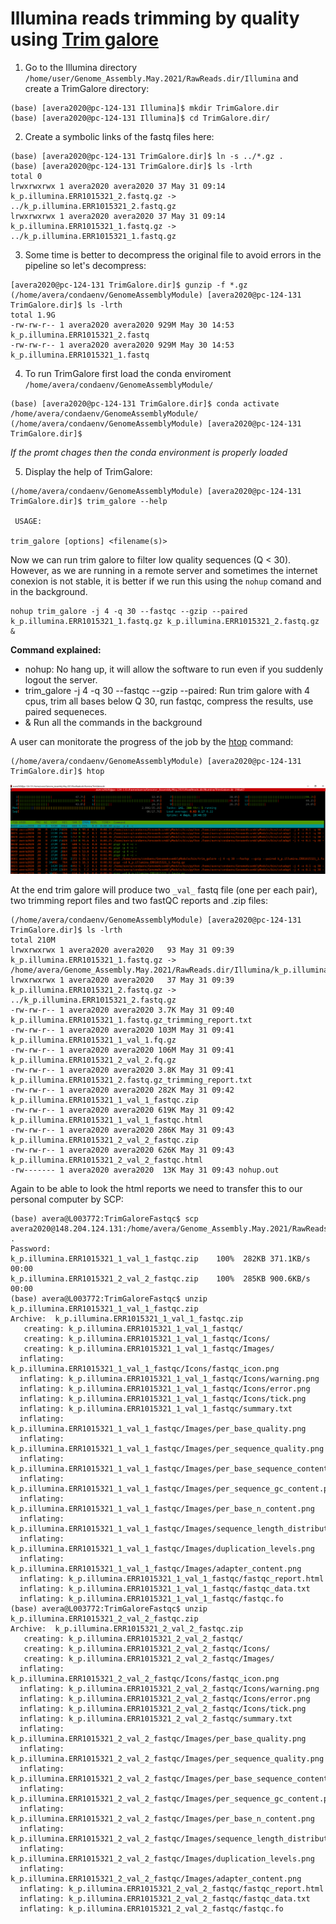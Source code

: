 # Illumina reads trimming by quality using [Trim galore](https://www.bioinformatics.babraham.ac.uk/projects/trim_galore/)

1. Go to the Illumina directory ```/home/user/Genome_Assembly.May.2021/RawReads.dir/Illumina``` and create a TrimGalore directory:

```console
(base) [avera2020@pc-124-131 Illumina]$ mkdir TrimGalore.dir
(base) [avera2020@pc-124-131 Illumina]$ cd TrimGalore.dir/
```

2. Create a symbolic links of the fastq files here:

```console
(base) [avera2020@pc-124-131 TrimGalore.dir]$ ln -s ../*.gz .
(base) [avera2020@pc-124-131 TrimGalore.dir]$ ls -lrth
total 0
lrwxrwxrwx 1 avera2020 avera2020 37 May 31 09:14 k_p.illumina.ERR1015321_2.fastq.gz -> ../k_p.illumina.ERR1015321_2.fastq.gz
lrwxrwxrwx 1 avera2020 avera2020 37 May 31 09:14 k_p.illumina.ERR1015321_1.fastq.gz -> ../k_p.illumina.ERR1015321_1.fastq.gz
```
3. Some time is better to decompress the original file to avoid errors in the pipeline so let's decompress:

```console
[avera2020@pc-124-131 TrimGalore.dir]$ gunzip -f *.gz
(/home/avera/condaenv/GenomeAssemblyModule) [avera2020@pc-124-131 TrimGalore.dir]$ ls -lrth
total 1.9G
-rw-rw-r-- 1 avera2020 avera2020 929M May 30 14:53 k_p.illumina.ERR1015321_2.fastq
-rw-rw-r-- 1 avera2020 avera2020 929M May 30 14:53 k_p.illumina.ERR1015321_1.fastq
```

4. To run TrimGalore first load the conda enviroment ```/home/avera/condaenv/GenomeAssemblyModule/```

```console
(base) [avera2020@pc-124-131 TrimGalore.dir]$ conda activate /home/avera/condaenv/GenomeAssemblyModule/
(/home/avera/condaenv/GenomeAssemblyModule) [avera2020@pc-124-131 TrimGalore.dir]$
```
*If the promt chages then the conda environment is properly loaded*

5. Display the help of TrimGalore:

```console
(/home/avera/condaenv/GenomeAssemblyModule) [avera2020@pc-124-131 TrimGalore.dir]$ trim_galore --help

 USAGE:

trim_galore [options] <filename(s)>
```

Now we can run trim galore to filter low quality sequences (Q < 30). However, as we are running in a remote server and sometimes the internet conexion is not stable, it is better if we run this using the ```nohup``` comand and in the background. 


```console
nohup trim_galore -j 4 -q 30 --fastqc --gzip --paired k_p.illumina.ERR1015321_1.fastq.gz k_p.illumina.ERR1015321_2.fastq.gz &
```

**Command explained:**

* nohup: No hang up, it will allow the software to run even if you suddenly logout the server.
* trim_galore -j 4 -q 30 --fastqc --gzip --paired: Run trim galore with 4 cpus, trim all bases below Q 30, run fastqc, compress the results, use paired sequeneces.
* & Run all the commands in the background

A user can monitorate the progress of the job by the [htop](https://htop.dev/) command:

```console
(/home/avera/condaenv/GenomeAssemblyModule) [avera2020@pc-124-131 TrimGalore.dir]$ htop
```
![HTOP](https://github.com/avera1988/Genome_Assembly_lecture/blob/master/images/htop.png)

At the end trim galore will produce two ```_val_``` fastq file (one per each pair), two trimming report files and two fastQC reports and .zip files:

```console
(/home/avera/condaenv/GenomeAssemblyModule) [avera2020@pc-124-131 TrimGalore.dir]$ ls -lrth
total 210M
lrwxrwxrwx 1 avera2020 avera2020   93 May 31 09:39 k_p.illumina.ERR1015321_1.fastq.gz -> /home/avera/Genome_Assembly.May.2021/RawReads.dir/Illumina/k_p.illumina.ERR1015321_1.fastq.gz
lrwxrwxrwx 1 avera2020 avera2020   37 May 31 09:39 k_p.illumina.ERR1015321_2.fastq.gz -> ../k_p.illumina.ERR1015321_2.fastq.gz
-rw-rw-r-- 1 avera2020 avera2020 3.7K May 31 09:40 k_p.illumina.ERR1015321_1.fastq.gz_trimming_report.txt
-rw-rw-r-- 1 avera2020 avera2020 103M May 31 09:41 k_p.illumina.ERR1015321_1_val_1.fq.gz
-rw-rw-r-- 1 avera2020 avera2020 106M May 31 09:41 k_p.illumina.ERR1015321_2_val_2.fq.gz
-rw-rw-r-- 1 avera2020 avera2020 3.8K May 31 09:41 k_p.illumina.ERR1015321_2.fastq.gz_trimming_report.txt
-rw-rw-r-- 1 avera2020 avera2020 282K May 31 09:42 k_p.illumina.ERR1015321_1_val_1_fastqc.zip
-rw-rw-r-- 1 avera2020 avera2020 619K May 31 09:42 k_p.illumina.ERR1015321_1_val_1_fastqc.html
-rw-rw-r-- 1 avera2020 avera2020 286K May 31 09:43 k_p.illumina.ERR1015321_2_val_2_fastqc.zip
-rw-rw-r-- 1 avera2020 avera2020 626K May 31 09:43 k_p.illumina.ERR1015321_2_val_2_fastqc.html
-rw------- 1 avera2020 avera2020  13K May 31 09:43 nohup.out
```

Again to be able to look the html reports we need to transfer this to our personal computer by SCP:

```console
(base) avera@L003772:TrimGaloreFastqc$ scp avera2020@148.204.124.131:/home/avera/Genome_Assembly.May.2021/RawReads.dir/Illumina/TrimGalore.dir/*.zip .
Password: 
k_p.illumina.ERR1015321_1_val_1_fastqc.zip    100%  282KB 371.1KB/s   00:00    
k_p.illumina.ERR1015321_2_val_2_fastqc.zip    100%  285KB 900.6KB/s   00:00
(base) avera@L003772:TrimGaloreFastqc$ unzip k_p.illumina.ERR1015321_1_val_1_fastqc.zip 
Archive:  k_p.illumina.ERR1015321_1_val_1_fastqc.zip
   creating: k_p.illumina.ERR1015321_1_val_1_fastqc/
   creating: k_p.illumina.ERR1015321_1_val_1_fastqc/Icons/
   creating: k_p.illumina.ERR1015321_1_val_1_fastqc/Images/
  inflating: k_p.illumina.ERR1015321_1_val_1_fastqc/Icons/fastqc_icon.png  
  inflating: k_p.illumina.ERR1015321_1_val_1_fastqc/Icons/warning.png  
  inflating: k_p.illumina.ERR1015321_1_val_1_fastqc/Icons/error.png  
  inflating: k_p.illumina.ERR1015321_1_val_1_fastqc/Icons/tick.png  
  inflating: k_p.illumina.ERR1015321_1_val_1_fastqc/summary.txt  
  inflating: k_p.illumina.ERR1015321_1_val_1_fastqc/Images/per_base_quality.png  
  inflating: k_p.illumina.ERR1015321_1_val_1_fastqc/Images/per_sequence_quality.png  
  inflating: k_p.illumina.ERR1015321_1_val_1_fastqc/Images/per_base_sequence_content.png  
  inflating: k_p.illumina.ERR1015321_1_val_1_fastqc/Images/per_sequence_gc_content.png  
  inflating: k_p.illumina.ERR1015321_1_val_1_fastqc/Images/per_base_n_content.png  
  inflating: k_p.illumina.ERR1015321_1_val_1_fastqc/Images/sequence_length_distribution.png  
  inflating: k_p.illumina.ERR1015321_1_val_1_fastqc/Images/duplication_levels.png  
  inflating: k_p.illumina.ERR1015321_1_val_1_fastqc/Images/adapter_content.png  
  inflating: k_p.illumina.ERR1015321_1_val_1_fastqc/fastqc_report.html  
  inflating: k_p.illumina.ERR1015321_1_val_1_fastqc/fastqc_data.txt  
  inflating: k_p.illumina.ERR1015321_1_val_1_fastqc/fastqc.fo  
(base) avera@L003772:TrimGaloreFastqc$ unzip k_p.illumina.ERR1015321_2_val_2_fastqc.zip 
Archive:  k_p.illumina.ERR1015321_2_val_2_fastqc.zip
   creating: k_p.illumina.ERR1015321_2_val_2_fastqc/
   creating: k_p.illumina.ERR1015321_2_val_2_fastqc/Icons/
   creating: k_p.illumina.ERR1015321_2_val_2_fastqc/Images/
  inflating: k_p.illumina.ERR1015321_2_val_2_fastqc/Icons/fastqc_icon.png  
  inflating: k_p.illumina.ERR1015321_2_val_2_fastqc/Icons/warning.png  
  inflating: k_p.illumina.ERR1015321_2_val_2_fastqc/Icons/error.png  
  inflating: k_p.illumina.ERR1015321_2_val_2_fastqc/Icons/tick.png  
  inflating: k_p.illumina.ERR1015321_2_val_2_fastqc/summary.txt  
  inflating: k_p.illumina.ERR1015321_2_val_2_fastqc/Images/per_base_quality.png  
  inflating: k_p.illumina.ERR1015321_2_val_2_fastqc/Images/per_sequence_quality.png  
  inflating: k_p.illumina.ERR1015321_2_val_2_fastqc/Images/per_base_sequence_content.png  
  inflating: k_p.illumina.ERR1015321_2_val_2_fastqc/Images/per_sequence_gc_content.png  
  inflating: k_p.illumina.ERR1015321_2_val_2_fastqc/Images/per_base_n_content.png  
  inflating: k_p.illumina.ERR1015321_2_val_2_fastqc/Images/sequence_length_distribution.png  
  inflating: k_p.illumina.ERR1015321_2_val_2_fastqc/Images/duplication_levels.png  
  inflating: k_p.illumina.ERR1015321_2_val_2_fastqc/Images/adapter_content.png  
  inflating: k_p.illumina.ERR1015321_2_val_2_fastqc/fastqc_report.html  
  inflating: k_p.illumina.ERR1015321_2_val_2_fastqc/fastqc_data.txt  
  inflating: k_p.illumina.ERR1015321_2_val_2_fastqc/fastqc.fo 
  ```

